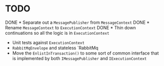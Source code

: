 # TODO

DONE * Separate out a `MessagePublisher` from `MessageContext`
DONE * Rename `MessageContext` to `ExecutionContext`
DONE * Thin down continuations so all the logic is in `ExecutionContext`
* Unit tests against `ExecutionContext`
* `RabbitMqEnvelope` and stateless `RabbitMq
* Move the `EnlistInTransaction()` to some sort of common interface
  that is implemented by both `IMessagePublisher` and `IExecutionContext`

